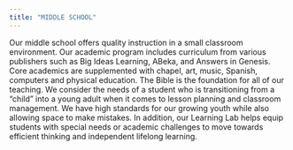 ```yaml
---
title: "MIDDLE SCHOOL"
---
```

Our middle school offers quality instruction in a small classroom environment. Our academic program includes curriculum from various publishers such as Big Ideas Learning, ABeka, and Answers in Genesis. Core academics are supplemented with chapel, art, music, Spanish, computers and physical education. The Bible is the foundation for all of our teaching. We consider the needs of a student who is transitioning from a “child” into a young adult when it comes to lesson planning and classroom management. We have high standards for our growing youth while also allowing space to make mistakes. In addition, our Learning Lab helps equip students with special needs or academic challenges to move towards efficient thinking and independent lifelong learning.

